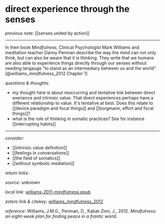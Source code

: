 # direct experience through the senses

_previous note:_ [[senses united by action]]

---

In their book _Mindfulness_, Clinical Psychologist Mark Williams and meditation teacher Danny Penman describe the way the mind can not only think, but can also be aware that it is thinking. They write that we humans are also able to experience things directly through our senses without needing langauge "to stand as an intermediary between us and the world".[@williams_mindfulness_2012 Chapter 1]

_questions & thoughts:_

- my thought here is about reoccurring and
tentative link between direct exerience and intrinsic value. That direct experiences perhaps have a different relationship to value. It's tentative at best. Does this relate to [[device paradigm and focal things]] and [[borgmann, effort and focal things]]?
- what is the role of thinking in somatic practices? See for instance [[interrupting habits]]
--- 

_consider:_ 

- [[intrinsic value definition]]
- [[feelings in conversations]]
- [[the field of somatics]]
- [[without symbolic mediation]]


_return links:_

_source:_ unknown   

_local link:_ [williams-2011-mindfulness.epub](hook://file/lOoqgoNjj?p=RHJvcGJveC9iaWJsaW9ncmFwaHkgcGRmcw==&n=williams-2011-mindfulness.epub)

_zotero link & citekey:_ [williams_mindfulness_2012](zotero://select/items/1_8HMTEX6L)

_reference:_ Williams, J.M.G., Penman, D., Kabat-Zinn, J., 2012. _Mindfulness: an eight-week plan for finding peace in a frantic world_.


